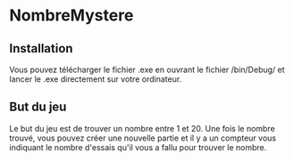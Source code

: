# NombreMystere
## Installation
Vous pouvez télécharger le fichier .exe en ouvrant le fichier /bin/Debug/ et lancer le .exe directement sur votre ordinateur.

## But du jeu
Le but du jeu est de trouver un nombre entre 1 et 20. Une fois le nombre trouvé, vous pouvez créer une nouvelle partie et il y a un compteur vous indiquant le nombre d'essais qu'il vous a fallu pour trouver le nombre. 
